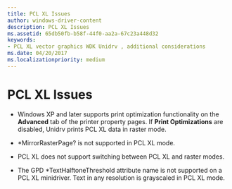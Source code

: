 ```yaml
---
title: PCL XL Issues
author: windows-driver-content
description: PCL XL Issues
ms.assetid: 65db50fb-b58f-44f0-aa2a-67c23a448d32
keywords:
- PCL XL vector graphics WDK Unidrv , additional considerations
ms.date: 04/20/2017
ms.localizationpriority: medium
---
```


# PCL XL Issues





-   Windows XP and later supports print optimization functionality on the **Advanced** tab of the printer property pages. If **Print Optimizations** are disabled, Unidrv prints PCL XL data in raster mode.

-   \*MirrorRasterPage? is not supported in PCL XL mode.

-   PCL XL does not support switching between PCL XL and raster modes.

-   The GPD \*TextHalftoneThreshold attribute name is not supported on a PCL XL minidriver. Text in any resolution is grayscaled in PCL XL mode.

 

 




